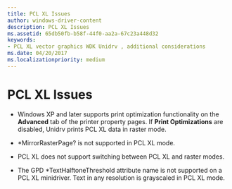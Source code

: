 ```yaml
---
title: PCL XL Issues
author: windows-driver-content
description: PCL XL Issues
ms.assetid: 65db50fb-b58f-44f0-aa2a-67c23a448d32
keywords:
- PCL XL vector graphics WDK Unidrv , additional considerations
ms.date: 04/20/2017
ms.localizationpriority: medium
---
```


# PCL XL Issues





-   Windows XP and later supports print optimization functionality on the **Advanced** tab of the printer property pages. If **Print Optimizations** are disabled, Unidrv prints PCL XL data in raster mode.

-   \*MirrorRasterPage? is not supported in PCL XL mode.

-   PCL XL does not support switching between PCL XL and raster modes.

-   The GPD \*TextHalftoneThreshold attribute name is not supported on a PCL XL minidriver. Text in any resolution is grayscaled in PCL XL mode.

 

 




